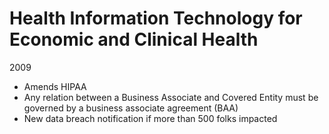 # Health Information Technology for Economic and Clinical Health
2009


- Amends HIPAA
- Any relation between a Business Associate and Covered Entity must be governed by a business associate agreement (BAA)
- New data breach notification if more than 500 folks impacted
